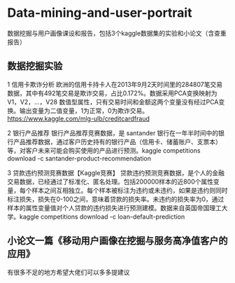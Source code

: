 # Data-mining-and-user-portrait
数据挖掘与用户画像课设和报告，包括3个kaggle数据集的实验和小论文（含查重报告）

## 数据挖掘实验
1 信用卡欺诈分析
欧洲的信用卡持卡人在2013年9月2天时间里的284807笔交易数据，其中有492笔交易是欺诈交易，占比0.172%。数据采用PCA变换映射为V1，V2，...，V28 数值型属性，只有交易时间和金额这两个变量没有经过PCA变换。输出变量为二值变量，1为正常，0为欺诈交易。https://www.kaggle.com/mlg-ulb/creditcardfraud

2 银行产品推荐
银行产品推荐竞赛数据，是 santander 银行在一年半时间中的银行产品推荐数据，通过客户历史持有的银行产品（信用卡、储蓄账户、支票本）等，对客户未来可能会购买使用的产品进行预测。kaggle competitions download -c santander-product-recommendation

3 贷款违约预测竞赛数据【Kaggle竞赛】
贷款违约预测竞赛数据，是个人的金融交易数据，已经通过了标准化、匿名处理。包括200000样本的近800个属性变量，每个样本之间互相独立。每个样本被标注为违约或未违约，如果是违约则同时标注损失，损失在0-100之间，意味着贷款的损失率。未违约的损失率为0，通过样本的属性变量值对个人贷款的违约损失进行预测建模。数据来自英国帝国理工大学。kaggle competitions download -c loan-default-prediction

## 小论文一篇《移动用户画像在挖掘与服务高净值客户的应用》
有很多不足的地方希望大佬们可以多多提建议
